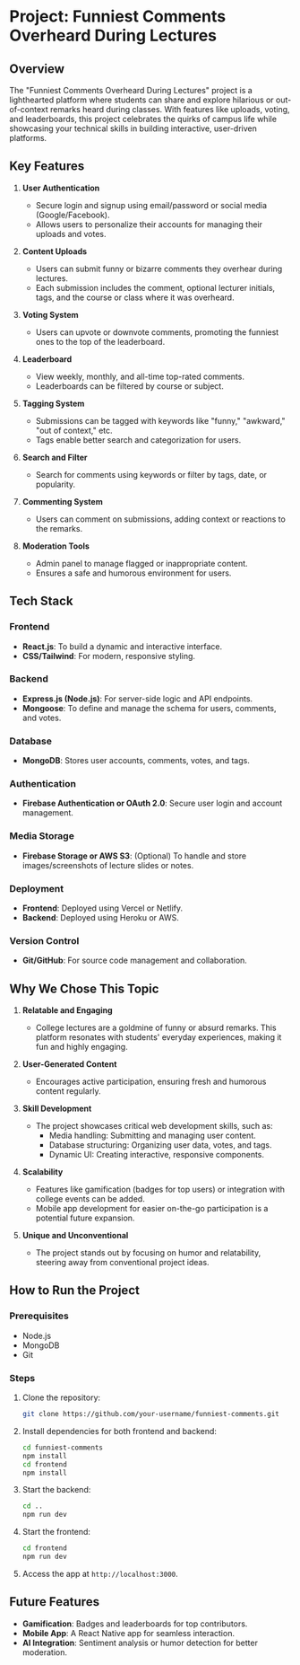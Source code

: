 # **Project: Funniest Comments Overheard During Lectures**

## **Overview**
The "Funniest Comments Overheard During Lectures" project is a lighthearted platform where students can share and explore hilarious or out-of-context remarks heard during classes. With features like uploads, voting, and leaderboards, this project celebrates the quirks of campus life while showcasing your technical skills in building interactive, user-driven platforms.


## **Key Features**

1. **User Authentication**  
   - Secure login and signup using email/password or social media (Google/Facebook).  
   - Allows users to personalize their accounts for managing their uploads and votes.

2. **Content Uploads**  
   - Users can submit funny or bizarre comments they overhear during lectures.  
   - Each submission includes the comment, optional lecturer initials, tags, and the course or class where it was overheard.

3. **Voting System**  
   - Users can upvote or downvote comments, promoting the funniest ones to the top of the leaderboard.  

4. **Leaderboard**  
   - View weekly, monthly, and all-time top-rated comments.  
   - Leaderboards can be filtered by course or subject.  

5. **Tagging System**  
   - Submissions can be tagged with keywords like "funny," "awkward," "out of context," etc.  
   - Tags enable better search and categorization for users.

6. **Search and Filter**  
   - Search for comments using keywords or filter by tags, date, or popularity.  

7. **Commenting System**  
   - Users can comment on submissions, adding context or reactions to the remarks.

8. **Moderation Tools**  
   - Admin panel to manage flagged or inappropriate content.  
   - Ensures a safe and humorous environment for users.  


## **Tech Stack**

### **Frontend**  
- **React.js**: To build a dynamic and interactive interface.  
- **CSS/Tailwind**: For modern, responsive styling.  

### **Backend**  
- **Express.js (Node.js)**: For server-side logic and API endpoints.  
- **Mongoose**: To define and manage the schema for users, comments, and votes.

### **Database**  
- **MongoDB**: Stores user accounts, comments, votes, and tags.  

### **Authentication**  
- **Firebase Authentication or OAuth 2.0**: Secure user login and account management.

### **Media Storage**  
- **Firebase Storage or AWS S3**: (Optional) To handle and store images/screenshots of lecture slides or notes.

### **Deployment**  
- **Frontend**: Deployed using Vercel or Netlify.  
- **Backend**: Deployed using Heroku or AWS.  

### **Version Control**  
- **Git/GitHub**: For source code management and collaboration.


## **Why We Chose This Topic**

1. **Relatable and Engaging**  
   - College lectures are a goldmine of funny or absurd remarks. This platform resonates with students' everyday experiences, making it fun and highly engaging.

2. **User-Generated Content**  
   - Encourages active participation, ensuring fresh and humorous content regularly.

3. **Skill Development**  
   - The project showcases critical web development skills, such as:  
     - Media handling: Submitting and managing user content.  
     - Database structuring: Organizing user data, votes, and tags.  
     - Dynamic UI: Creating interactive, responsive components.  

4. **Scalability**  
   - Features like gamification (badges for top users) or integration with college events can be added.  
   - Mobile app development for easier on-the-go participation is a potential future expansion.  

5. **Unique and Unconventional**  
   - The project stands out by focusing on humor and relatability, steering away from conventional project ideas.


## **How to Run the Project**

### **Prerequisites**
- Node.js  
- MongoDB  
- Git  

### **Steps**
1. Clone the repository:  
   ```bash
   git clone https://github.com/your-username/funniest-comments.git
   ```
2. Install dependencies for both frontend and backend:  
   ```bash
   cd funniest-comments  
   npm install  
   cd frontend  
   npm install  
   ```
3. Start the backend:  
   ```bash
   cd ..  
   npm run dev  
   ```
4. Start the frontend:  
   ```bash
   cd frontend  
   npm run dev  
   ```
5. Access the app at `http://localhost:3000`.  


## **Future Features**
- **Gamification**: Badges and leaderboards for top contributors.  
- **Mobile App**: A React Native app for seamless interaction.  
- **AI Integration**: Sentiment analysis or humor detection for better moderation.  

  
